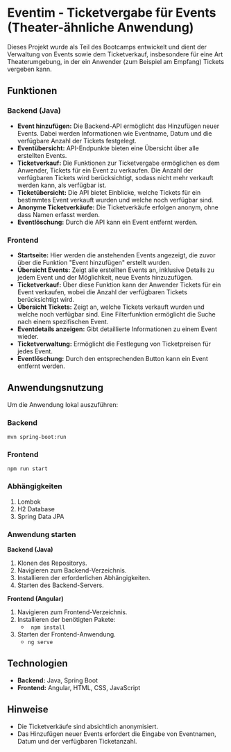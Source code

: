 # Eventim - Ticketvergabe für Events (Theater-ähnliche Anwendung)

Dieses Projekt wurde als Teil des Bootcamps entwickelt und dient der Verwaltung von Events sowie dem Ticketverkauf, insbesondere für eine Art Theaterumgebung, in der ein Anwender (zum Beispiel am Empfang) Tickets vergeben kann.

## Funktionen

### Backend (Java)
- **Event hinzufügen:** Die Backend-API ermöglicht das Hinzufügen neuer Events. Dabei werden Informationen wie Eventname, Datum und die verfügbare Anzahl der Tickets festgelegt.
- **Eventübersicht:** API-Endpunkte bieten eine Übersicht über alle erstellten Events.
- **Ticketverkauf:** Die Funktionen zur Ticketvergabe ermöglichen es dem Anwender, Tickets für ein Event zu verkaufen. Die Anzahl der verfügbaren Tickets wird berücksichtigt, sodass nicht mehr verkauft werden kann, als verfügbar ist.
- **Ticketübersicht:** Die API bietet Einblicke, welche Tickets für ein bestimmtes Event verkauft wurden und welche noch verfügbar sind.
- **Anonyme Ticketverkäufe:** Die Ticketverkäufe erfolgen anonym, ohne dass Namen erfasst werden.
- **Eventlöschung:** Durch die API kann ein Event entfernt werden.

### Frontend
- **Startseite:** Hier werden die anstehenden Events angezeigt, die zuvor über die Funktion "Event hinzufügen" erstellt wurden.
- **Übersicht Events:** Zeigt alle erstellten Events an, inklusive Details zu jedem Event und der Möglichkeit, neue Events hinzuzufügen.
- **Ticketverkauf:** Über diese Funktion kann der Anwender Tickets für ein Event verkaufen, wobei die Anzahl der verfügbaren Tickets berücksichtigt wird.
- **Übersicht Tickets:** Zeigt an, welche Tickets verkauft wurden und welche noch verfügbar sind. Eine Filterfunktion ermöglicht die Suche nach einem spezifischen Event.
- **Eventdetails anzeigen:** Gibt detaillierte Informationen zu einem Event wieder.
- **Ticketverwaltung:** Ermöglicht die Festlegung von Ticketpreisen für jedes Event.
- **Eventlöschung:** Durch den entsprechenden Button kann ein Event entfernt werden.

## Anwendungsnutzung

Um die Anwendung lokal auszuführen:

### Backend
```
mvn spring-boot:run
```

### Frontend
```
npm run start
```
### Abhängigkeiten
1. Lombok
2. H2 Database
3. Spring Data JPA

### Anwendung starten

**Backend (Java)**
1. Klonen des Repositorys.
2. Navigieren zum Backend-Verzeichnis.
3. Installieren der erforderlichen Abhängigkeiten.
4. Starten des Backend-Servers.

**Frontend (Angular)**
1. Navigieren zum Frontend-Verzeichnis.
2. Installieren der benötigten Pakete:
   - ``` npm install```   
4. Starten der Frontend-Anwendung.
   - ``` ng serve ``` 

## Technologien
- **Backend:** Java, Spring Boot
- **Frontend:** Angular, HTML, CSS, JavaScript

## Hinweise
- Die Ticketverkäufe sind absichtlich anonymisiert.
- Das Hinzufügen neuer Events erfordert die Eingabe von Eventnamen, Datum und der verfügbaren Ticketanzahl.
